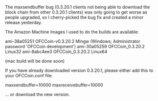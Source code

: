 The maxsendbuffer bug (0.3.20.1 clients not being able to download the block chain from other 0.3.20.1 clients) was only going to get
worse as people upgraded, so I cherry-picked the bug fix and created a minor release yesterday.

The Amazon Machine Images I used to do the builds are available:

  ami-38a05251   OFCCoin-v0.3.20.2 Mingw    (Windows; Administrator password 'OFCCoin development')
  ami-30a05259   OFCCoin_0.3.20.2 Linux32
  ami-8abc4ee3   OFCCoin_0.3.20.2 Linux64

(mac build will be done soon)

If you have already downloaded version 0.3.20.1, please either add this to your OFCCoin.conf file:

  maxsendbuffer=10000
  maxreceivebuffer=10000

... or download the new version.
